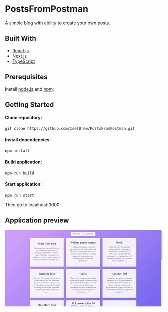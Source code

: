 # PostsFromPostman

A simple blog with ability to create your own posts.

## Built With

* [React.js](https://en.reactjs.org/)
* [Next.js](https://nextjs.org/)
* [TypeScript](https://www.typescriptlang.org/)

## Prerequisites

Install [node.js](https://nodejs.org/en/) and [npm](https://www.npmjs.com/);

## Getting Started

#### Clone repository:

````
git clone https://github.com/IselDrew/PostsFromPostman.git
````

#### Install dependencies:

````
npm install
````

#### Build application:

````
npm run build 
````

#### Start application:

````
npm run start
````
Then go to localhost:3000


## Application preview

![Website preview](demo/demo.gif)
